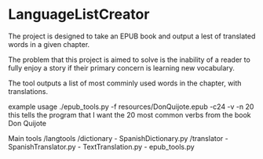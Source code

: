 LanguageListCreator
===================

The project is designed to take an EPUB book and output a lest of translated words in a given chapter.

The problem that this project is aimed to solve is the inability of a reader to fully enjoy a story if their primary concern is learning new vocabulary.

The tool outputs a list of most comminly used words in the chapter, with translations.

example usage
./epub_tools.py -f resources/DonQuijote.epub -c24 -v -n 20
this tells the program that I want the 20 most common verbs from the book Don Quijote

Main tools
/langtools
	/dictionary
		- SpanishDictionary.py
	/translator
		- SpanishTranslator.py
		- TextTranslation.py
	- epub_tools.py
	
